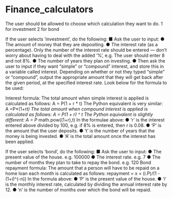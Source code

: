 # Finance_calculators

The user should be allowed to choose which calculation they want
to do. 
1 for investment
2 for bond

If the user selects ‘investment’, do the following:
■ Ask the user to input:
● The amount of money that they are depositing.
● The interest rate (as a percentage). Only the number
of the interest rate should be entered — don’t worry
about having to deal with the added ‘%’, e.g. The user
should enter 8 and not 8%.
● The number of years they plan on investing.
● Then ask the user to input if they want “simple” or
“compound” interest, and store this in a variable called
interest. Depending on whether or not they typed
“simple” or “compound”, output the appropriate
amount that they will get back after the given period,
at the specified interest rate. Look below for the
formula to be used:

Interest formula:
The total amount when simple interest is applied is calculated as
follows: A = P(1 + r * t)
The Python equivalent is very similar: A =P*(1+r*t)
The total amount when compound interest is applied is calculated as
follows: A = P(1 + r) ^ t
The Python equivalent is slightly different: A = P* math.pow((1+r),t)
In the formulae above:
● ‘r’ is the interest entered above divided by 100, e.g. if 8% is entered,
then r is 0.08.
● ‘P’ is the amount that the user deposits.
● ‘t’ is the number of years that the money is being invested.
● ‘A’ is the total amount once the interest has been applied.

If the user selects ‘bond’, do the following:
■ Ask the user to input:
● The present value of the house. e.g. 100000
● The interest rate. e.g. 7
● The number of months they plan to take to repay the
bond. e.g. 120
Bond repayment formula:
The amount that a person will have to be repaid on a home loan each
month is calculated as follows: repayment = x = (i.P)/(1 - (1+i)^(-n))
In the formula above:
● ‘P’ is the present value of the house.
● ‘i’ is the monthly interest rate, calculated by dividing the annual
interest rate by 12.
● ‘n’ is the number of months over which the bond will be repaid.
